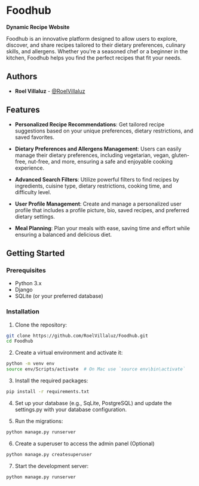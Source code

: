 # **Foodhub**

**Dynamic Recipe Website**

Foodhub is an innovative platform designed to allow users to explore, discover, and share recipes tailored to their dietary preferences, culinary skills, and allergens. Whether you're a seasoned chef or a beginner in the kitchen, Foodhub helps you find the perfect recipes that fit your needs.

## Authors

- **Roel Villaluz** - [@RoelVillaluz](https://github.com/RoelVillaluz)

## Features

- **Personalized Recipe Recommendations**: Get tailored recipe suggestions based on your unique preferences, dietary restrictions, and saved favorites.
  
- **Dietary Preferences and Allergens Management**: Users can easily manage their dietary preferences, including vegetarian, vegan, gluten-free, nut-free, and more, ensuring a safe and enjoyable cooking experience.
  
- **Advanced Search Filters**: Utilize powerful filters to find recipes by ingredients, cuisine type, dietary restrictions, cooking time, and difficulty level.
  
- **User Profile Management**: Create and manage a personalized user profile that includes a profile picture, bio, saved recipes, and preferred dietary settings.
  
- **Meal Planning**: Plan your meals with ease, saving time and effort while ensuring a balanced and delicious diet.

## Getting Started

### Prerequisites

- Python 3.x
- Django
- SQLite (or your preferred database)

### Installation

1. Clone the repository:

 ```bash
 git clone https://github.com/RoelVillaluz/Foodhub.git
 cd Foodhub
  ```
 
2. Create a virtual environment and activate it:

  ```bash
 python -m venv env
 source env/Scripts/activate  # On Mac use `source env\bin\activate`
  ```


3. Install the required packages:
  ```bash
  pip install -r requirements.txt
  ```

4. Set up your database (e.g., SqLite, PostgreSQL) and update the settings.py with your database configuration.


5. Run the migrations:
  ```bash
  python manage.py runserver
  ```

6. Create a superuser to access the admin panel (Optional)
  ```bash
  python manage.py createsuperuser
  ```

7. Start the development server:
  ```bash
  python manage.py runserver
  ```

